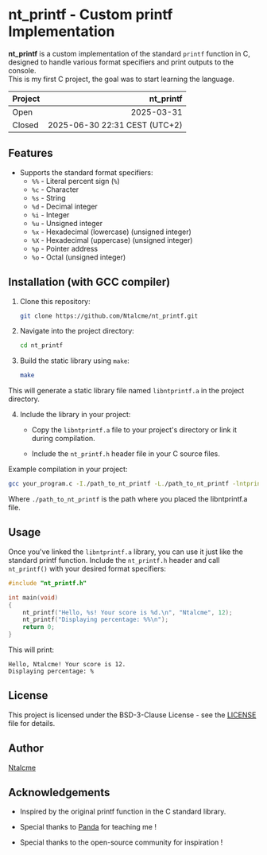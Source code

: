 # nt_printf - Custom printf Implementation

**nt_printf** is a custom implementation of the standard `printf` function in C, designed to handle various format specifiers and print outputs to the console.  
This is my first C project, the goal was to start learning the language.


| Project | nt_printf                  |
|:--------|---------------------------:|
| Open    | 2025-03-31                 |
| Closed  | 2025-06-30 22:31 CEST (UTC+2) |

## Features

- Supports the standard format specifiers:
    - `%%` - Literal percent sign (`%`)
    - `%c` - Character
    - `%s` - String
    - `%d` - Decimal integer
    - `%i` - Integer
    - `%u` - Unsigned integer
    - `%x` - Hexadecimal (lowercase) (unsigned integer)
    - `%X` - Hexadecimal (uppercase) (unsigned integer)
    - `%p` - Pointer address
    - `%o` - Octal (unsigned integer)
## Installation (with GCC compiler)

1. Clone this repository:

    ```bash
    git clone https://github.com/Ntalcme/nt_printf.git
    ```

2. Navigate into the project directory:
    ```bash
    cd nt_printf
    ```

3. Build the static library using `make`:
    ```bash
    make
    ```

This will generate a static library file named `libntprintf.a` in the project directory.

4. Include the library in your project:

    - Copy the `libntprintf.a` file to your project's directory or link it during compilation.

    - Include the `nt_printf.h` header file in your C source files.

Example compilation in your project:
```bash
gcc your_program.c -I./path_to_nt_printf -L./path_to_nt_printf -lntprintf -o your_program
```
Where `./path_to_nt_printf` is the path where you placed the libntprintf.a file.

## Usage
Once you've linked the `libntprintf.a` library, you can use it just like the standard printf function. Include the `nt_printf.h` header and call `nt_printf()` with your desired format specifiers:
```c
#include "nt_printf.h"

int main(void)
{
    nt_printf("Hello, %s! Your score is %d.\n", "Ntalcme", 12);
    nt_printf("Displaying percentage: %%\n");
    return 0;
}
```
This will print:
```
Hello, Ntalcme! Your score is 12.
Displaying percentage: %
```

## License
This project is licensed under the BSD-3-Clause License - see the [LICENSE](./LICENSE) file for details.

## Author
[Ntalcme](https://github.com/Ntalcme)

## Acknowledgements
- Inspired by the original printf function in the C standard library.

- Special thanks to [Panda](https://github.com/panda2742) for teaching me !

- Special thanks to the open-source community for inspiration !

